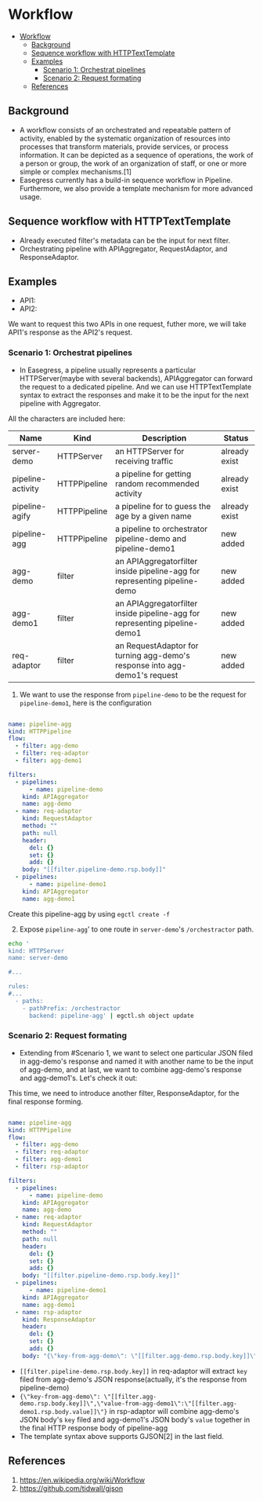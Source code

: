 # Workflow

- [Workflow](#workflow)
  - [Background](#background)
  - [Sequence workflow with HTTPTextTemplate](#sequence-workflow-with-httptexttemplate)
  - [Examples](#examples)
    - [Scenario 1: Orchestrat pipelines](#scenario-1-orchestrat-pipelines)
    - [Scenario 2:  Request formating](#scenario-2--request-formating)
  - [References](#references)

## Background

* A workflow consists of an orchestrated and repeatable pattern of activity, enabled by the systematic organization of resources into processes that transform materials, provide services, or process information. It can be depicted as a sequence of operations, the work of a person or group, the work of an organization of staff, or one or more simple or complex mechanisms.[1]
* Easegress currently has a build-in sequence workflow in Pipeline. Furthermore, we also provide a template mechanism for more advanced usage.

## Sequence workflow with HTTPTextTemplate

* Already executed filter's metadata can be the input for next filter.
* Orchestrating pipeline with APIAggregator, RequestAdaptor, and ResponseAdaptor.


## Examples
* API1:
* API2:

We want to request this two APIs in one request, futher more, we will take API1's response as the API2's request.


### Scenario 1: Orchestrat pipelines

* In Easegress, a pipeline usually represents a particular HTTPServer(maybe with several backends), APIAggregator can forward the request to a dedicated pipeline. And we can use HTTPTextTemplate syntax to extract the responses and make it to be the input for the next pipeline with Aggregator.

All the characters are included here:

| Name              | Kind         | Description                                                                | Status        |
| ----------------- | ------------ | -------------------------------------------------------------------------- | ------------- |
| server-demo       | HTTPServer   | an HTTPServer for receiving traffic                                        | already exist |
| pipeline-activity | HTTPPipeline | a pipeline for getting random recommended activity                         | already exist |
| pipeline-agify    | HTTPPipeline | a pipeline for to guess the age by a given name                            | already exist |
| pipeline-agg      | HTTPPipeline | a pipeline to orchestrator pipeline-demo and pipeline-demo1                | new added     |
| agg-demo          | filter       | an APIAggregatorfilter inside pipeline-agg for representing pipeline-demo  | new added     |
| agg-demo1         | filter       | an APIAggregatorfilter inside pipeline-agg for representing pipeline-demo1 | new added     |
| req-adaptor       | filter       | an RequestAdaptor for turning agg-demo's response into agg-demo1's request | new added     |

1. We want to use the response from `pipeline-demo` to be the request for `pipeline-demo1`, here is the configuration

``` yaml

name: pipeline-agg
kind: HTTPPipeline
flow:
  - filter: agg-demo
  - filter: req-adaptor
  - filter: agg-demo1

filters:
  - pipelines:
      - name: pipeline-demo
    kind: APIAggregator
    name: agg-demo
  - name: req-adaptor
    kind: RequestAdaptor
    method: ""
    path: null
    header:
      del: {}
      set: {}
      add: {}
    body: "[[filter.pipeline-demo.rsp.body]]"
  - pipelines:
      - name: pipeline-demo1
    kind: APIAggregator
    name: agg-demo1

```

Create this pipeline-agg by using `egctl create -f `

2. Expose `pipeline-agg`' to one route in `server-demo`'s `/orchestractor` path.

``` bash
echo '
kind: HTTPServer
name: server-demo

#...

rules:
#...
  - paths:
    - pathPrefix: /orchestractor
      backend: pipeline-agg' | egctl.sh object update

```

### Scenario 2:  Request formating

* Extending from #Scenario 1, we want to select one particular JSON filed in agg-demo's response and named it with another name to be the input of agg-demo, and at last, we want to combine agg-demo's response and agg-demo1's. Let's check it out:

This time, we need to introduce another filter, ResponseAdaptor, for the final response forming.

``` yaml

name: pipeline-agg
kind: HTTPPipeline
flow:
  - filter: agg-demo
  - filter: req-adaptor
  - filter: agg-demo1
  - filter: rsp-adaptor

filters:
  - pipelines:
      - name: pipeline-demo
    kind: APIAggregator
    name: agg-demo
  - name: req-adaptor
    kind: RequestAdaptor
    method: ""
    path: null
    header:
      del: {}
      set: {}
      add: {}
    body: "[[filter.pipeline-demo.rsp.body.key]]"
  - pipelines:
      - name: pipeline-demo1
    kind: APIAggregator
    name: agg-demo1
  - name: rsp-adaptor
    kind: ResponseAdaptor
    header:
      del: {}
      set: {}
      add: {}
    body: "{\"key-from-agg-demo\": \"[[filter.agg-demo.rsp.body.key]]\",\"value-from-agg-demo1\":\"[[filter.agg-demo1.rsp.body.value]]\"}"

```

* `[[filter.pipeline-demo.rsp.body.key]]` in req-adaptor will extract `key` filed from agg-demo's JSON response(actually, it's the response from pipeline-demo)
* `{\"key-from-agg-demo\": \"[[filter.agg-demo.rsp.body.key]]\",\"value-from-agg-demo1\":\"[[filter.agg-demo1.rsp.body.value]]\"}` in rsp-adaptor will combine agg-demo's JSON body's `key` filed and agg-demo1's JSON body's `value` together in the final HTTP response body of pipeline-agg
* The template syntax above supports GJSON[2] in the last field.

## References

1. https://en.wikipedia.org/wiki/Workflow
2. https://github.com/tidwall/gjson
